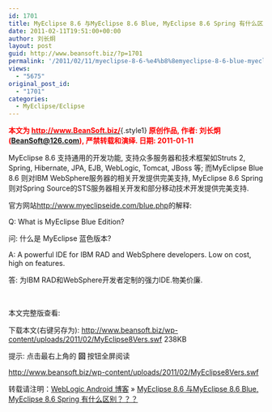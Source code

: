 ```yaml
---
id: 1701
title: MyEclipse 8.6 与MyEclipse 8.6 Blue, MyEclipse 8.6 Spring 有什么区别？？？
date: 2011-02-11T19:51:00+00:00
author: 刘长炯
layout: post
guid: http://www.beansoft.biz/?p=1701
permalink: '/2011/02/11/myeclipse-8-6-%e4%b8%8emyeclipse-8-6-blue-myeclipse-8-6-spring-%e6%9c%89%e4%bb%80%e4%b9%88%e5%8c%ba%e5%88%ab%ef%bc%9f%ef%bc%9f%ef%bc%9f/'
views:
  - "5675"
original_post_id:
  - "1701"
categories:
  - MyEclipse/Eclipse
---
```

<span class="style1"><strong><font color="#ff0000">本文为 </font></strong></span>[**<font color="#ff0000">http://www.BeanSoft.biz/</font>**](http://www.BeanSoft.biz/){.style1}<span class="style1"><strong><font color="#ff0000"> 原创作品, 作者: 刘长炯(BeanSoft@126.com), 严禁转载和演绎. 日期: 2011-01-11</font></strong></span>

MyEclipse 8.6 支持通用的开发功能, 支持众多服务器和技术框架如Struts 2, Spring, Hibernate, JPA, EJB, WebLogic, Tomcat, JBoss 等; 而MyEclipse Blue 8.6 则对IBM WebSphere服务器的相关开发提供完美支持, MyEclipse 8.6 Spring 则对Spring Source的STS服务器相关开发和部分移动技术开发提供完美支持.

官方网站<http://www.myeclipseide.com/blue.php>的解释:

Q: What is MyEclipse Blue Edition?

问: 什么是 MyEclipse 蓝色版本?

A: A powerful IDE for IBM RAD and WebSphere developers. Low on cost, high on features.

答: 为IBM RAD和WebSphere开发者定制的强力IDE.物美价廉.

&#160;

本文完整版查看:

下载本文(右键另存为): <a href="http://www.beansoft.biz/wp-content/uploads/2011/02/MyEclipse8Vers.swf" target="_blank">http://www.beansoft.biz/wp-content/uploads/2011/02/MyEclipse8Vers.swf</a> 238KB

提示: 点击最右上角的 **回** 按钮全屏阅读 

<http://www.beansoft.biz/wp-content/uploads/2011/02/MyEclipse8Vers.swf>

转载请注明：[WebLogic Android 博客](http://www.beansoft.biz) &raquo; [MyEclipse 8.6 与MyEclipse 8.6 Blue, MyEclipse 8.6 Spring 有什么区别？？？](http://www.beansoft.biz/2011/02/11/myeclipse-8-6-%e4%b8%8emyeclipse-8-6-blue-myeclipse-8-6-spring-%e6%9c%89%e4%bb%80%e4%b9%88%e5%8c%ba%e5%88%ab%ef%bc%9f%ef%bc%9f%ef%bc%9f/)